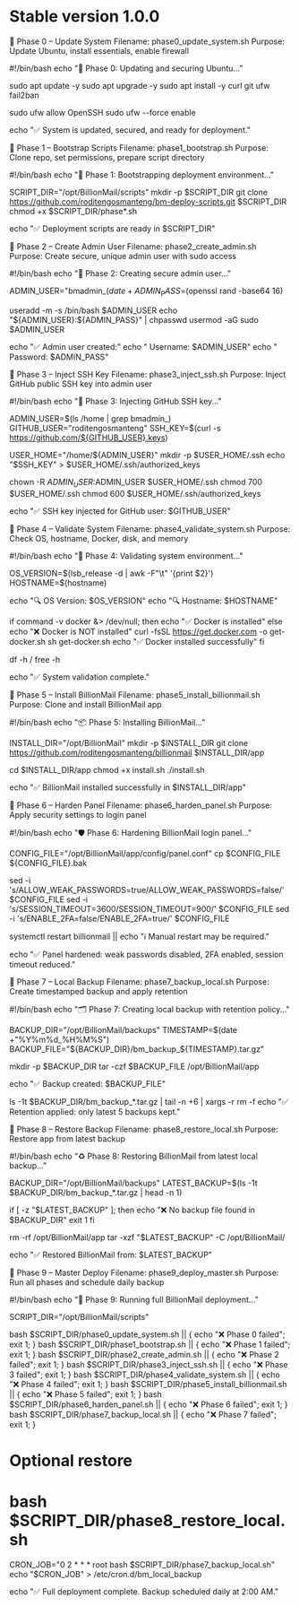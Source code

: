 # Stable version 1.0.0

📁 Phase 0 – Update System
Filename: phase0_update_system.sh
Purpose: Update Ubuntu, install essentials, enable firewall

#!/bin/bash
echo "🔧 Phase 0: Updating and securing Ubuntu..."

sudo apt update -y
sudo apt upgrade -y
sudo apt install -y curl git ufw fail2ban

sudo ufw allow OpenSSH
sudo ufw --force enable

echo "✅ System is updated, secured, and ready for deployment."


📁 Phase 1 – Bootstrap Scripts
Filename: phase1_bootstrap.sh
Purpose: Clone repo, set permissions, prepare script directory

#!/bin/bash
echo "🚀 Phase 1: Bootstrapping deployment environment..."

SCRIPT_DIR="/opt/BillionMail/scripts"
mkdir -p $SCRIPT_DIR
git clone https://github.com/roditengosmanteng/bm-deploy-scripts.git $SCRIPT_DIR
chmod +x $SCRIPT_DIR/phase*.sh

echo "✅ Deployment scripts are ready in $SCRIPT_DIR"


📁 Phase 2 – Create Admin User
Filename: phase2_create_admin.sh
Purpose: Create secure, unique admin user with sudo access

#!/bin/bash
echo "👤 Phase 2: Creating secure admin user..."

ADMIN_USER="bmadmin_$(date +%s)"
ADMIN_PASS=$(openssl rand -base64 16)

useradd -m -s /bin/bash $ADMIN_USER
echo "${ADMIN_USER}:${ADMIN_PASS}" | chpasswd
usermod -aG sudo $ADMIN_USER

echo "✅ Admin user created:"
echo "   Username: $ADMIN_USER"
echo "   Password: $ADMIN_PASS"


📁 Phase 3 – Inject SSH Key
Filename: phase3_inject_ssh.sh
Purpose: Inject GitHub public SSH key into admin user

#!/bin/bash
echo "🔐 Phase 3: Injecting GitHub SSH key..."

ADMIN_USER=$(ls /home | grep bmadmin_)
GITHUB_USER="roditengosmanteng"
SSH_KEY=$(curl -s https://github.com/${GITHUB_USER}.keys)

USER_HOME="/home/${ADMIN_USER}"
mkdir -p $USER_HOME/.ssh
echo "$SSH_KEY" > $USER_HOME/.ssh/authorized_keys

chown -R $ADMIN_USER:$ADMIN_USER $USER_HOME/.ssh
chmod 700 $USER_HOME/.ssh
chmod 600 $USER_HOME/.ssh/authorized_keys

echo "✅ SSH key injected for GitHub user: $GITHUB_USER"


📁 Phase 4 – Validate System
Filename: phase4_validate_system.sh
Purpose: Check OS, hostname, Docker, disk, and memory

#!/bin/bash
echo "🧪 Phase 4: Validating system environment..."

OS_VERSION=$(lsb_release -d | awk -F"\t" '{print $2}')
HOSTNAME=$(hostname)

echo "🔍 OS Version: $OS_VERSION"
echo "🔍 Hostname: $HOSTNAME"

if command -v docker &> /dev/null; then
    echo "✅ Docker is installed"
else
    echo "❌ Docker is NOT installed"
    curl -fsSL https://get.docker.com -o get-docker.sh
    sh get-docker.sh
    echo "✅ Docker installed successfully"
fi

df -h /
free -h

echo "✅ System validation complete."


📁 Phase 5 – Install BillionMail
Filename: phase5_install_billionmail.sh
Purpose: Clone and install BillionMail app

#!/bin/bash
echo "📦 Phase 5: Installing BillionMail..."

INSTALL_DIR="/opt/BillionMail"
mkdir -p $INSTALL_DIR
git clone https://github.com/roditengosmanteng/billionmail $INSTALL_DIR/app

cd $INSTALL_DIR/app
chmod +x install.sh
./install.sh

echo "✅ BillionMail installed successfully in $INSTALL_DIR/app"


📁 Phase 6 – Harden Panel
Filename: phase6_harden_panel.sh
Purpose: Apply security settings to login panel

#!/bin/bash
echo "🛡️ Phase 6: Hardening BillionMail login panel..."

CONFIG_FILE="/opt/BillionMail/app/config/panel.conf"
cp $CONFIG_FILE ${CONFIG_FILE}.bak

sed -i 's/ALLOW_WEAK_PASSWORDS=true/ALLOW_WEAK_PASSWORDS=false/' $CONFIG_FILE
sed -i 's/SESSION_TIMEOUT=3600/SESSION_TIMEOUT=900/' $CONFIG_FILE
sed -i 's/ENABLE_2FA=false/ENABLE_2FA=true/' $CONFIG_FILE

systemctl restart billionmail || echo "ℹ️ Manual restart may be required."

echo "✅ Panel hardened: weak passwords disabled, 2FA enabled, session timeout reduced."


📁 Phase 7 – Local Backup
Filename: phase7_backup_local.sh
Purpose: Create timestamped backup and apply retention

#!/bin/bash
echo "🗂️ Phase 7: Creating local backup with retention policy..."

BACKUP_DIR="/opt/BillionMail/backups"
TIMESTAMP=$(date +"%Y%m%d_%H%M%S")
BACKUP_FILE="${BACKUP_DIR}/bm_backup_${TIMESTAMP}.tar.gz"

mkdir -p $BACKUP_DIR
tar -czf $BACKUP_FILE /opt/BillionMail/app

echo "✅ Backup created: $BACKUP_FILE"

ls -1t $BACKUP_DIR/bm_backup_*.tar.gz | tail -n +6 | xargs -r rm -f
echo "✅ Retention applied: only latest 5 backups kept."


📁 Phase 8 – Restore Backup
Filename: phase8_restore_local.sh
Purpose: Restore app from latest backup

#!/bin/bash
echo "♻️ Phase 8: Restoring BillionMail from latest local backup..."

BACKUP_DIR="/opt/BillionMail/backups"
LATEST_BACKUP=$(ls -1t $BACKUP_DIR/bm_backup_*.tar.gz | head -n 1)

if [ -z "$LATEST_BACKUP" ]; then
    echo "❌ No backup file found in $BACKUP_DIR"
    exit 1
fi

rm -rf /opt/BillionMail/app
tar -xzf "$LATEST_BACKUP" -C /opt/BillionMail/

echo "✅ Restored BillionMail from: $LATEST_BACKUP"


📁 Phase 9 – Master Deploy
Filename: phase9_deploy_master.sh
Purpose: Run all phases and schedule daily backup

#!/bin/bash
echo "🚀 Phase 9: Running full BillionMail deployment..."

SCRIPT_DIR="/opt/BillionMail/scripts"

bash $SCRIPT_DIR/phase0_update_system.sh || { echo "❌ Phase 0 failed"; exit 1; }
bash $SCRIPT_DIR/phase1_bootstrap.sh || { echo "❌ Phase 1 failed"; exit 1; }
bash $SCRIPT_DIR/phase2_create_admin.sh || { echo "❌ Phase 2 failed"; exit 1; }
bash $SCRIPT_DIR/phase3_inject_ssh.sh || { echo "❌ Phase 3 failed"; exit 1; }
bash $SCRIPT_DIR/phase4_validate_system.sh || { echo "❌ Phase 4 failed"; exit 1; }
bash $SCRIPT_DIR/phase5_install_billionmail.sh || { echo "❌ Phase 5 failed"; exit 1; }
bash $SCRIPT_DIR/phase6_harden_panel.sh || { echo "❌ Phase 6 failed"; exit 1; }
bash $SCRIPT_DIR/phase7_backup_local.sh || { echo "❌ Phase 7 failed"; exit 1; }

# Optional restore
# bash $SCRIPT_DIR/phase8_restore_local.sh

CRON_JOB="0 2 * * * root bash $SCRIPT_DIR/phase7_backup_local.sh"
echo "$CRON_JOB" > /etc/cron.d/bm_local_backup

echo "✅ Full deployment complete. Backup scheduled daily at 2:00 AM."


